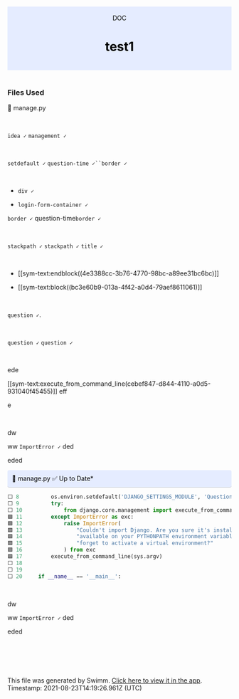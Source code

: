 <div align="center" style="background-color: #e5ecff; color: black"><br/><div>DOC</div><h1>test1</h1><br/></div>
<br/>

### Files Used
📄 manage.py


<br/>

`idea ✓` `management ✓`

<br/>

`setdefault ✓` `question-time ✓``border ✓`

<br/>

*   `div ✓`
    
*   `login-form-container ✓`
    

`border ✓` question-time`border ✓`

<br/>

`stackpath ✓` `stackpath ✓` `title ✓`

<br/>

*   [[sym-text:endblock((4e3388cc-3b76-4770-98bc-a89ee31bc6bc)]]
    
*   [[sym-text:block((bc3e60b9-013a-4f42-a0d4-79aef8611061)]]

<br/>

`question ✓`.

<br/>

`question ✓` `question ✓`

<br/>

ede

[[sym-text:execute_from_command_line(cebef847-d844-4110-a0d5-931040f45455)]] eff

e

<br/>

dw

ww `ImportError ✓` ded

eded

<div style="background: #e5ecff; padding: 10px 10px 10px 10px; border-bottom: 1px solid #c1c7d0; border-radius: 4px; color: black">    📄 manage.py ✅ Up to Date*

   </div>

```python
⬜ 8          os.environ.setdefault('DJANGO_SETTINGS_MODULE', 'QuestionTime.settings')
⬜ 9          try:
⬜ 10             from django.core.management import execute_from_command_line
🟩 11         except ImportError as exc:
🟩 12             raise ImportError(
🟩 13                 "Couldn't import Django. Are you sure it's installed and "
🟩 14                 "available on your PYTHONPATH environment variable? Did you "
🟩 15                 "forget to activate a virtual environment?"
🟩 16             ) from exc
🟩 17         execute_from_command_line(sys.argv)
⬜ 18     
⬜ 19     
⬜ 20     if __name__ == '__main__':
```
<br/>

dw

ww `ImportError ✓` ded

eded

<br/>

<br/><br/>

This file was generated by Swimm. [Click here to view it in the app](http://localhost:5000/#/repos/U0sVB7lC9at5XPOW1TBW/docs/noxRMNw8L37GYV6RyfOc). Timestamp: 2021-08-23T14:19:26.961Z (UTC)